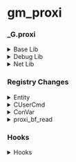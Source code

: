 # gm_proxi

### _G.proxi

<details>
<summary>Base Lib</summary>

`DEBUG` \
A boolean representing whether or not the module is in debug mode

`_R` \
A reference to the debug registry

`FRAME_UNDEFINED` \
For use in the FrameStagNotify hooks \
Value of -1

`FRAME_START` \
For use in the FrameStagNotify hooks \
Value of 0

`FRAME_NET_UPDATE_START` \
For use in the FrameStagNotify hooks \
Value of 1

`FRAME_NET_UPDATE_POSTDATAUPDATE_START` \
For use in the FrameStagNotify hooks \
Value of 2

`FRAME_NET_UPDATE_POSTDATAUPDATE_END` \
For use in the FrameStagNotify hooks \
Value of 3

`FRAME_NET_UPDATE_END` \
For use in the FrameStagNotify hooks \
Value of 4

`FRAME_RENDER_START` \
For use in the FrameStagNotify hooks \
Value of 5

`FRAME_RENDER_END` \
For use in the FrameStagNotify hooks \
Value of 6

`DisableAnimInterp(bool Disable)` \
Enables/Disables interpolate via CSequenceTransitioner::CheckForSequenceChange

`Disconnect(string DisconnectReason)` \
Disconnects from the server with a custom message

`StartPrediction(CUserCmd Command)` \
Starts engine prediction with the provided CUserCmd

`EndPrediction()` \
Stops engine prediction

`FullUpdate()` \
Forces a full network update

`number GetChokedCommands()` \
Returns the amount of choked/lost packets/commands

`ConVar GetConVar(string Name)` \
Alternative to _G.GetConVar

`number GetFlowIncoming()` \
Returns the incoming data latency of the net channel

`number GetFlowOutgoing()` \
Returns the outgoing data latency of the net channel

`SetPredictionAngles(Angle PredictionAngles)` \
Sets local view angles to be used during prediction

`Angle GetPredictionAngles()` \
Returns local view angles to be used during prediction

`SetSequenceNumber(number SequenceNumber)` \
Sets outgoing sequence number on the net channel

`number GetSequenceNumber()` \
Returns outgoing sequence number on the net channel

`SetViewAngles(Angle ViewAngles)` \
Sets view angles directly in the engine

`Angle GetViewAngles()` \
Returns view angles used by the engine

`bool RunOnClient(string Code, string Identifier = "[C]", bool HandleError = true)` \
Alternative to _G.RunString on client state \
Returns `true` on success, `false` on error

`bool RunOnMenu(string Code, string Identifier = "[C]", bool HandleError = true)` \
Alternative to _G.RunString on menu state \
Returns `true` on success, `false` on error

`SendConsoleCommand(string Command)` \
Runs a concommand on the server without running it on the client

`SendLuaError(string Error)` \
Sends a Lua Error event to the server without throwing an error on the client

`SetCurTime(number Time)` \
Spoofs _G.CurTime to return the given number until the next tick

`SetFrameTime(number Time)` \
Spoofs _G.FrameTime and _G.RealFrameTime to return the given number until the next tick

</details>

<details>
<summary>Debug Lib</summary>

`string, any getupvalue(function Function, number Index)` \
Same as _G.debug.getupvalue

`string setupvalue(function Function, number Index, any Value)` \
Same as _G.debug.setupvalue

`string, any getlocal(thread Thread = CurrentThread, number Level, number Index)` \
Same as _G.debug.getlocal

`string setlocal(thread Thread = CurrentThread, number Level, number Index, any Value)` \
Same as _G.debug.setlocal

`table getinfo(function FunctionOrStackLevel, string Fields = "flnSu", function Function)` \
Same as _G.debug.getinfo

`table getmetatable(any Object)` \
Same as _G.debug.getmetatable

</details>

<details>
<summary>Net Lib</summary>

`bool Start(string MessageName)` \
Same as _G.net.Start

`SendToServer()` \
Same as _G.net.SendToServer

`string NetworkIDToString(number ID)` \
Same as _G.util.NetworkIDToString

`number NetworkStringToID(string NetworkString)` \
Same as _G.util.NetworkStringToID

`WriteBit(bool Value)` \
Same as _G.net.WriteBit

`WriteBool(bool Value)` \
Same as _G.net.WriteBool

`WriteColor(table Color, bool WriteAlpha)` \
Same as _G.net.WriteColor

`WriteFloat(number Value)` \
Same as _G.net.WriteFloat

`WriteInt(number Value, number BitCount)` \
Same as _G.net.WriteInt

`WriteUInt(number Value, number BitCount)` \
Same as _G.net.WriteUInt

`WriteString(string Value)` \
Same as _G.net.WriteString

`WriteEntity(Entity Entity)` \
Same as _G.net.WriteEntity

`WriteVector(Vector Vector)` \
Same as _G.net.WriteVector

`WriteNormal(Vector Normal)` \
Same as _G.net.WriteVector \
Does not normalize the Vector

`WriteAngle(Angle Angle)` \
Same as _G.net.WriteAngle

`WriteMatrix(VMatrix Matrix)` \
Same as _G.net.WriteMatrix \
Temporarily disabled, does not write anything

</details>

### Registry Changes

<details>
<summary>Entity</summary>

`any GetDTNetVar(string NetVar, number Force)` \
Returns a data entry from the entity's network variable datatable \
The values for Force are:

| Value | Type |
| --- | --- |
| 0 | Integer |
| 1 | Float |
| 2 | Vector |
| 3 | Vector2 |
| 4 | String |
| 5 | Entity |

`SetDTNetVar(string NetVar, any Value)` \
Sets a data entry on the entity's network variable datatable to the given value

`SetInterpolationEnabled(bool Enabled)` \
Sets whether or not this entity should be interpolated

</details>

<details>
<summary>CUserCmd</summary>

`bool GetInWorldClicker()` \
Returns if the command is using world clicker

`SetInWorldClicker(bool WorldClicker)` \
Sets whether or not the command is using world clicker

`Vector GetWorldClickerAngles()` \
Returns the world clicking direction of the command

`SetWorldClickerAngles(Vector Angles)` \
Sets the world clicking direction of the command

`SetCommandNumber(number CommandNumber)` \
Sets the command number on the command

`SetTickCount(number TickCount)` \
Sets the tick count on the command

`number GetRandomSeed()` \
Returns the random seed of the command

`SetRandomSeed(number RandomSeed)` \
Sets the random seed of the command \
Internally moves command number forward until desired seed is reached

`bool GetIsTyping()` \
Returns if the command is set to be in the typing (Chatbox open) state

`SetIsTyping(bool Type)` \
Sets the typing (Chatbox open) state of the command

`bool HasBeenPredicted()` \
Returns if the command has already been predicted

`bool IsKeyCodeDown(number KeyCode)` \
Returns if a key code is being pressed

`AddKeyCode(number KeyCode)` \
Adds a key code to the command's pressed key list \
There is a limit of 5 keys being pressed for any given command. If all slots are full, the first slot will be overridden

`RemoveKeyCode(number KeyCode)` \
Removes a key come from the command's pressed key list

</details>

<details>
<summary>ConVar</summary>

`SendValue(any Value)` \
Spoofs a convar change event on the server \
Accepted value types are: `string`, `number`, `bool`, `Angle`, `Vector`

`SetFlags(number Flags)` \
Force sets the flags on the convar

`ForceHasMin(bool HasMin)` \
Force whether or not the convar has a minimum value

`ForceHasMax(bool HasMax)` \
Force whether or not the convar has a maximum value

`ForceMin(number Min)` \
Forces the minimum value of the convar to the given value

`ForceMax(number Max)` \
Forces the maximum value of the convar to the given value

`ForceInt(number Integer)` \
Forces the value of the convar to the given integer

`ForceFloat(number Float)` \
Forces the value of the convar to the given float

`ForceBool(bool Value)` \
Forces the value of the convar to the given bool

`ForceString(string Value)` \
Forces the value of the convar to the given string

</details>

<details>
<summary>proxi_bf_read</summary>

`Seek(number Location)` \
Sets the buffer front to the given location

`SeekRelative(number Location)` \
Sets the buffer front to the given location

`Reset()` \
Resets the buffer to the beginning

`number GetBitsLeft()` \
Returns the amount of bits until the end of the buffer

`number GetBytesLeft()` \
Returns the amount of bytes until the end of the buffer

`number GetBitsRead()` \
Returns the amount of bits read from the buffer so far

`number GetBytesRead()` \
Returns the amount of bytes read from the buffer so far

`number GetCurBit()` \
Returns the current bit index in the buffer

`number ReadBit()` \
Reads a bit from the buffer

`bool ReadBit()` \
Reads a bool from the buffer

`number ReadByte()` \
Reads a byte (8 bits) from the buffer

`number ReadWord()` \
Reads a word (16 bits) from the buffer

`number ReadFloat()` \
Reads a float (32 bits) from the buffer

`number ReadDouble()` \
Reads a double (64 bits) from the buffer

`number ReadInt(number BitCount)` \
Reads an integer from the buffer

`number ReadUInt(number BitCount)` \
Reads an unsigned integer from the buffer

`string ReadData(number Length)` \
Reads a string of Length length from the buffer at 1 byte per character

`string ReadString()` \
Reads a string from the buffer at a length of 65,356

`Color ReadColor(bool HasAlpha = true)` \
Reads a Color from the buffer at 8 bits per property

`Vector ReadVector()` \
Reads a Vector from the buffer

`Vector ReadNormal()` \
Reads a normalized Vector from the buffer

`Angle ReadAngle()` \
Reads an Angle from the buffer

`Entity ReadEntity()` \
Reads an Entity from the buffer (16 bits)

`VMatrix ReadMatrix()` \
Reads a VMatrix from the buffer \
Temporarily disabled, does not read nor return anything

</details>

### Hooks

<details>
<summary>Hooks</summary>

`PreFrameStageNotify(number Stage)` \
Called before ClientDLL::FrameStageNotify \
Stage enumerations are declared in _G.proxi as shown above

`PostFrameStageNotify(number Stage)` \
Called after ClientDLL::FrameStageNotify \
Stage enumerations are declared in _G.proxi as shown above

`DispatchEffect(string EffectName, CEffectData Effect)` \
Called before an effect is activated \
Return `true` to prevent the effect from being activated

`CreateMoveEx(CUserCmd Command, bool SendPacket)` \
Called after CreateMove inside updated prediction \
First return value is a bool for whether or not to update engine view angles \
Second return value is a bool for whether or not to choke the packet. proxi supports up to 21 choked ticks

`SendStringCmd(string Command)` \
Called whenever a concommand is ran on the client \
Return `false` to prevent the command event from being sent to the server

`ShouldSendLuaError(string Error)` \
Called whenever a Lua error happens \
Return `false` to prevent the error from being sent to the server \
Return a string to change the error message to something else

`OutgoingNetMessage(proxi_bf_read Buffer)` \
Called before a net message is sent to the server \
Return `false` to prevent the net message from being sent

</details>
